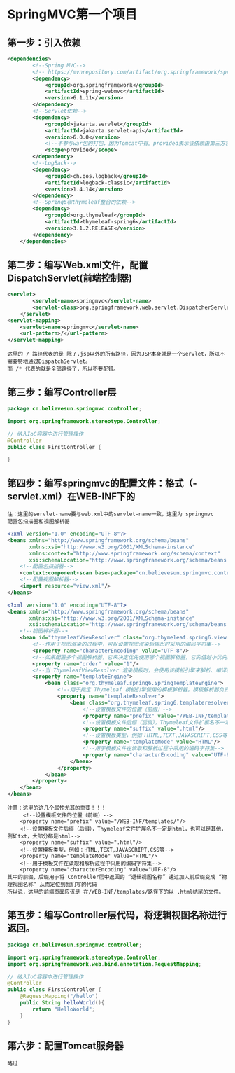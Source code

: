 # SpringMVC第一个项目

## 第一步：引入依赖
```xml
<dependencies>
        <!--Spring MVC-->
        <!-- https://mvnrepository.com/artifact/org.springframework/spring-webmvc -->
        <dependency>
            <groupId>org.springframework</groupId>
            <artifactId>spring-webmvc</artifactId>
            <version>6.1.11</version>
        </dependency>
        <!--Servlet依赖-->
        <dependency>
            <groupId>jakarta.servlet</groupId>
            <artifactId>jakarta.servlet-api</artifactId>
            <version>6.0.0</version>
            <!--不参与war包的打包，因为Tomcat中有。provided表示该依赖由第三方容器提供。-->
            <scope>provided</scope>
        </dependency>
        <!--LogBack-->
        <dependency>
            <groupId>ch.qos.logback</groupId>
            <artifactId>logback-classic</artifactId>
            <version>1.4.14</version>
        </dependency>
        <!--Spring6和thymeleaf整合的依赖-->
        <dependency>
            <groupId>org.thymeleaf</groupId>
            <artifactId>thymeleaf-spring6</artifactId>
            <version>3.1.2.RELEASE</version>
        </dependency>
    </dependencies>
```

## 第二步：编写Web.xml文件，配置DispatchServlet(前端控制器)
```xml
<servlet>
        <servlet-name>springmvc</servlet-name>
        <servlet-class>org.springframework.web.servlet.DispatcherServlet</servlet-class>
    </servlet>
<servlet-mapping>
    <servlet-name>springmvc</servlet-name>
    <url-pattern>/</url-pattern>
</servlet-mapping>
```
    这里的 / 路径代表的是 除了.jsp以外的所有路径，因为JSP本身就是一个Servlet，所以不需要特地通过DispatchServlet。
    而 /* 代表的就是全部路径了，所以不要配错。
## 第三步：编写Controller层
```java
package cn.believesun.springmvc.controller;

import org.springframework.stereotype.Controller;

// 纳入IoC容器中进行管理操作
@Controller
public class FirstController {

}
```
## 第四步：编写springmvc的配置文件：格式（<servlet-name>-servlet.xml）在WEB-INF下的
    注：这里的servlet-name要与web.xml中的servlet-name一致，这里为 springmvc
    配置包扫描器和视图解析器
```xml
<?xml version="1.0" encoding="UTF-8"?>
<beans xmlns="http://www.springframework.org/schema/beans"
       xmlns:xsi="http://www.w3.org/2001/XMLSchema-instance"
       xmlns:context="http://www.springframework.org/schema/context"
       xsi:schemaLocation="http://www.springframework.org/schema/beans http://www.springframework.org/schema/beans/spring-beans.xsd http://www.springframework.org/schema/context https://www.springframework.org/schema/context/spring-context.xsd">
    <!--配置包扫描器-->
    <context:component-scan base-package="cn.believesun.springmvc.controller"/>
    <!--配置视图解析器-->
    <import resource="view.xml"/>
</beans>
```
```xml
<?xml version="1.0" encoding="UTF-8"?>
<beans xmlns="http://www.springframework.org/schema/beans"
       xmlns:xsi="http://www.w3.org/2001/XMLSchema-instance"
       xsi:schemaLocation="http://www.springframework.org/schema/beans http://www.springframework.org/schema/beans/spring-beans.xsd">
    <!--视图解析器-->
    <bean id="thymeleafViewResolver" class="org.thymeleaf.spring6.view.ThymeleafViewResolver">
        <!--作用于视图渲染的过程中，可以设置视图渲染后输出时采用的编码字符集-->
        <property name="characterEncoding" value="UTF-8"/>
        <!--如果配置多个视图解析器，它来决定优先使用哪个视图解析器，它的值越小优先级越高-->
        <property name="order" value="1"/>
        <!--当 ThymeleafViewResolver 渲染模板时，会使用该模板引擎来解析、编译和渲染模板-->
        <property name="templateEngine">
            <bean class="org.thymeleaf.spring6.SpringTemplateEngine">
                <!--用于指定 Thymeleaf 模板引擎使用的模板解析器。模板解析器负责根据模板位置、模板资源名称、文件编码等信息，加载模板并对其进行解析-->
                <property name="templateResolver">
                    <bean class="org.thymeleaf.spring6.templateresolver.SpringResourceTemplateResolver">
                        <!--设置模板文件的位置（前缀）-->
                        <property name="prefix" value="/WEB-INF/templates/"/>
                        <!--设置模板文件后缀（后缀），Thymeleaf文件扩展名不一定是html，也可以是其他，例如txt，大部分都是html-->
                        <property name="suffix" value=".html"/>
                        <!--设置模板类型，例如：HTML,TEXT,JAVASCRIPT,CSS等-->
                        <property name="templateMode" value="HTML"/>
                        <!--用于模板文件在读取和解析过程中采用的编码字符集-->
                        <property name="characterEncoding" value="UTF-8"/>
                    </bean>
                </property>
            </bean>
        </property>
    </bean>
</beans>
```
    注意：这里的这几个属性尤其的重要！！！
         <!--设置模板文件的位置（前缀）-->
        <property name="prefix" value="/WEB-INF/templates/"/>
        <!--设置模板文件后缀（后缀），Thymeleaf文件扩展名不一定是html，也可以是其他，例如txt，大部分都是html-->
        <property name="suffix" value=".html"/>
        <!--设置模板类型，例如：HTML,TEXT,JAVASCRIPT,CSS等-->
        <property name="templateMode" value="HTML"/>
        <!--用于模板文件在读取和解析过程中采用的编码字符集-->
        <property name="characterEncoding" value="UTF-8"/>
    其中的前缀，后缀用于将 Controller层中返回的 “逻辑视图名称” 通过加入前后缀变成 “物理视图名称” 从而定位到我们写的代码
    所以说，这里的前端页面应该是 在/WEB-INF/templates/路径下的以 .html结尾的文件。

## 第五步：编写Controller层代码，将逻辑视图名称进行返回。
```java
package cn.believesun.springmvc.controller;

import org.springframework.stereotype.Controller;
import org.springframework.web.bind.annotation.RequestMapping;

// 纳入IoC容器中进行管理操作
@Controller
public class FirstController {
    @RequestMapping("/hello")
    public String helloWorld(){
        return "HelloWorld";
    }
}
```
## 第六步：配置Tomcat服务器
    略过